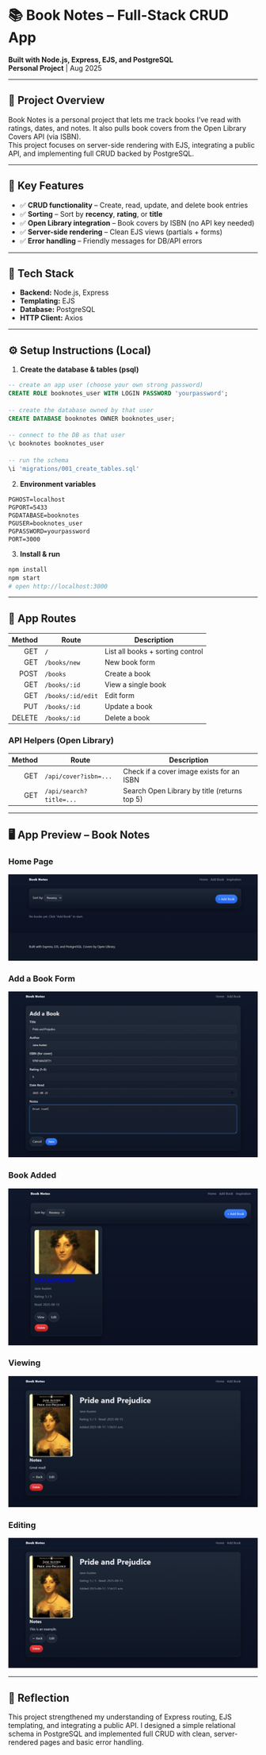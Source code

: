 # 📚 Book Notes – Full-Stack CRUD App

**Built with Node.js, Express, EJS, and PostgreSQL**  
**Personal Project** | Aug 2025

---

## 📌 Project Overview

Book Notes is a personal project that lets me track books I’ve read with ratings, dates, and notes. It also pulls book covers from the Open Library Covers API (via ISBN).  
This project focuses on server-side rendering with EJS, integrating a public API, and implementing full CRUD backed by PostgreSQL.

---

## 🚀 Key Features

- ✅ **CRUD functionality** – Create, read, update, and delete book entries  
- ✅ **Sorting** – Sort by **recency**, **rating**, or **title**  
- ✅ **Open Library integration** – Book covers by ISBN (no API key needed)  
- ✅ **Server-side rendering** – Clean EJS views (partials + forms)  
- ✅ **Error handling** – Friendly messages for DB/API errors

---

## 🔧 Tech Stack

- **Backend:** Node.js, Express  
- **Templating:** EJS  
- **Database:** PostgreSQL  
- **HTTP Client:** Axios

---

## ⚙️ Setup Instructions (Local)

1) **Create the database & tables (psql)**  

```sql
-- create an app user (choose your own strong password)
CREATE ROLE booknotes_user WITH LOGIN PASSWORD 'yourpassword';

-- create the database owned by that user
CREATE DATABASE booknotes OWNER booknotes_user;

-- connect to the DB as that user
\c booknotes booknotes_user

-- run the schema
\i 'migrations/001_create_tables.sql'
```

2) **Environment variables**  

```
PGHOST=localhost
PGPORT=5433     
PGDATABASE=booknotes
PGUSER=booknotes_user
PGPASSWORD=yourpassword
PORT=3000
```

3) **Install & run**
```bash
npm install
npm start
# open http://localhost:3000
```

---

## 🧭 App Routes 

| Method | Route               | Description                         |
|-------:|---------------------|-------------------------------------|
| GET    | `/`                 | List all books + sorting control    |
| GET    | `/books/new`        | New book form                       |
| POST   | `/books`            | Create a book                       |
| GET    | `/books/:id`        | View a single book                  |
| GET    | `/books/:id/edit`   | Edit form                           |
| PUT    | `/books/:id`        | Update a book                       |
| DELETE | `/books/:id`        | Delete a book                       |

### API Helpers (Open Library)

| Method | Route                     | Description                                      |
|-------:|---------------------------|--------------------------------------------------|
| GET    | `/api/cover?isbn=...`    | Check if a cover image exists for an ISBN       |
| GET    | `/api/search?title=...`  | Search Open Library by title (returns top 5)    |

---

## 🖥️ App Preview – Book Notes 

### Home Page
![Home](<home-page.png>)

### Add a Book Form
![Adding Book](image-1.png)

### Book Added
![Book Detail](<book-detail.png>)

### Viewing
![alt text](image-2.png)

### Editing
![alt text](image-3.png)

---

## 💬 Reflection

This project strengthened my understanding of Express routing, EJS templating, and integrating a public API. I designed a simple relational schema in PostgreSQL and implemented full CRUD with clean, server-rendered pages and basic error handling.